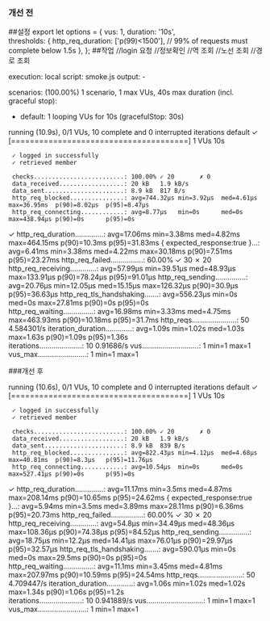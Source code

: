 ### 개선 전

##설정 
    export let options = { vus: 1, duration: '10s',    
        thresholds: {
            http_req_duration: ['p(99)<1500'], // 99% of requests must complete below 1.5s
        },
    };
##작업
    //login 요청
    //정보확인
    //역 조회
    //노선 조회
    //경로 조회


execution: local
script: smoke.js
output: -

scenarios: (100.00%) 1 scenario, 1 max VUs, 40s max duration (incl. graceful stop):
* default: 1 looping VUs for 10s (gracefulStop: 30s)


running (10.9s), 0/1 VUs, 10 complete and 0 interrupted iterations
default ✓ [======================================] 1 VUs  10s

     ✓ logged in successfully
     ✓ retrieved member

     checks.........................: 100.00% ✓ 20       ✗ 0  
     data_received..................: 20 kB   1.9 kB/s
     data_sent......................: 8.9 kB  817 B/s
     http_req_blocked...............: avg=744.32µs min=3.92µs  med=4.61µs  max=36.95ms  p(90)=8.02µs  p(95)=8.47µs 
     http_req_connecting............: avg=8.77µs   min=0s      med=0s      max=438.94µs p(90)=0s      p(95)=0s     
✓ http_req_duration..............: avg=17.06ms  min=3.38ms  med=4.82ms  max=464.15ms p(90)=10.3ms  p(95)=31.83ms
{ expected_response:true }...: avg=6.41ms   min=3.38ms  med=4.22ms  max=30.18ms  p(90)=7.51ms  p(95)=23.27ms
http_req_failed................: 60.00%  ✓ 30       ✗ 20
http_req_receiving.............: avg=57.99µs  min=39.51µs med=48.93µs max=133.91µs p(90)=78.24µs p(95)=91.01µs
http_req_sending...............: avg=20.76µs  min=12.05µs med=15.15µs max=126.32µs p(90)=30.9µs  p(95)=36.63µs
http_req_tls_handshaking.......: avg=556.23µs min=0s      med=0s      max=27.81ms  p(90)=0s      p(95)=0s     
http_req_waiting...............: avg=16.98ms  min=3.33ms  med=4.75ms  max=463.93ms p(90)=10.18ms p(95)=31.7ms
http_reqs......................: 50      4.584301/s
iteration_duration.............: avg=1.09s    min=1.02s   med=1.03s   max=1.63s    p(90)=1.09s   p(95)=1.36s  
iterations.....................: 10      0.91686/s
vus............................: 1       min=1      max=1
vus_max........................: 1       min=1      max=1


###개선 후

running (10.6s), 0/1 VUs, 10 complete and 0 interrupted iterations
default ✓ [======================================] 1 VUs  10s

     ✓ logged in successfully
     ✓ retrieved member

     checks.........................: 100.00% ✓ 20       ✗ 0  
     data_received..................: 20 kB   1.9 kB/s
     data_sent......................: 8.9 kB  839 B/s
     http_req_blocked...............: avg=822.43µs min=4.12µs  med=4.68µs  max=40.81ms  p(90)=8.3µs   p(95)=11.76µs
     http_req_connecting............: avg=10.54µs  min=0s      med=0s      max=527.41µs p(90)=0s      p(95)=0s     
✓ http_req_duration..............: avg=11.17ms  min=3.5ms   med=4.87ms  max=208.14ms p(90)=10.65ms p(95)=24.62ms
{ expected_response:true }...: avg=5.94ms   min=3.5ms   med=3.89ms  max=28.11ms  p(90)=6.36ms  p(95)=20.73ms
http_req_failed................: 60.00%  ✓ 30       ✗ 20
http_req_receiving.............: avg=54.8µs   min=34.49µs med=48.36µs max=108.36µs p(90)=74.38µs p(95)=84.52µs
http_req_sending...............: avg=18.75µs  min=12.2µs  med=14.41µs max=76.01µs  p(90)=29.97µs p(95)=32.57µs
http_req_tls_handshaking.......: avg=590.01µs min=0s      med=0s      max=29.5ms   p(90)=0s      p(95)=0s     
http_req_waiting...............: avg=11.1ms   min=3.45ms  med=4.81ms  max=207.97ms p(90)=10.59ms p(95)=24.54ms
http_reqs......................: 50      4.709447/s
iteration_duration.............: avg=1.06s    min=1.02s   med=1.02s   max=1.34s    p(90)=1.06s   p(95)=1.2s   
iterations.....................: 10      0.941889/s
vus............................: 1       min=1      max=1
vus_max........................: 1       min=1      max=1
    